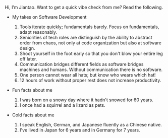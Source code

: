 Hi, I’m Jiantao. Want to get a quick vibe check from me? Read the following.

- My takes on Software Development
  1. Tools iterate quickly; fundamentals barely. Focus on fundamentals, adapt reasonably.
  2. Seniorities of tech roles are distinguish by the ability to abstract order from chaos, not only at code organization but also at software design.
  3. Shoot yourself in the foot early so that you don't blow your entire leg off later.
  4. Communication bridges different fields as software bridges machines and humans. Without communication there is no software.
  5. One person cannot wear all hats; but know who wears which hat!
  6. 12 hours of work without proper rest does not increase productivity.
 
- Fun facts about me
  1. I was born on a snowy day where it hadn't snowed for 60 years.
  2. I once had a squirrel and a lizard as pets.

- Cold facts about me
  1. I speak English, German, and Japanese fluently as a Chinese native.
  2. I've lived in Japan for 6 years and in Germany for 7 years.

<!---
katereverie/katereverie is a ✨ special ✨ repository because its `README.md` (this file) appears on your GitHub profile.
You can click the Preview link to take a look at your changes.
--->
